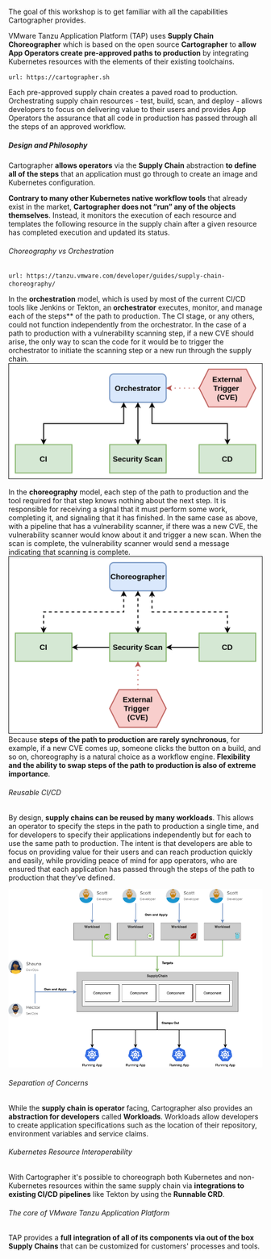 The goal of this workshop is to get familiar with all the capabilities Cartographer provides.

VMware Tanzu Application Platform (TAP) uses **Supply Chain Choreographer** which is based on the open source **Cartographer** to **allow App Operators create pre-approved paths to production** by integrating Kubernetes resources with the elements of their existing toolchains.

```dashboard:open-url
url: https://cartographer.sh
```

Each pre-approved supply chain creates a paved road to production. Orchestrating supply chain resources - test, build, scan, and deploy - allows developers to focus on delivering value to their users and provides App Operators the assurance that all code in production has passed through all the steps of an approved workflow.

##### Design and Philosophy

Cartographer **allows operators** via the **Supply Chain** abstraction **to define all of the steps** that an application must go through to create an image and Kubernetes configuration. 

**Contrary to many other Kubernetes native workflow tools** that already exist in the market, **Cartographer does not “run” any of the objects themselves**. Instead, it monitors the execution of each resource and templates the following resource in the supply chain after a given resource has completed execution and updated its status.

###### Choreography vs Orchestration

```dashboard:open-url
url: https://tanzu.vmware.com/developer/guides/supply-chain-choreography/
```

In the **orchestration** model, which is used by most of the current CI/CD tools like Jenkins or Tekton, an **orchestrator** executes, monitor, and manage each of the steps** of the path to production. The CI stage, or any others, could not function independently from the orchestrator. In the case of a path to production with a vulnerability scanning step, if a new CVE should arise, the only way to scan the code for it would be to trigger the orchestrator to initiate the scanning step or a new run through the supply chain.
![](images/orchestrator.png)

In the **choreography** model, each step of the path to production and the tool required for that step knows nothing about the next step. It is responsible for receiving a signal that it must perform some work, completing it, and signaling that it has finished. In the same case as above, with a pipeline that has a vulnerability scanner, if there was a new CVE, the vulnerability scanner would know about it and trigger a new scan. When the scan is complete, the vulnerability scanner would send a message indicating that scanning is complete.
![](images/choreographer.png)
Because **steps of the path to production are rarely synchronous**, for example, if a new CVE comes up, someone clicks the button on a build, and so on, choreography is a natural choice as a workflow engine. **Flexibility and the ability to swap steps of the path to production is also of extreme importance**.

###### Reusable CI/CD
By design, **supply chains can be reused by many workloads**. This allows an operator to specify the steps in the path to production a single time, and for developers to specify their applications independently but for each to use the same path to production. The intent is that developers are able to focus on providing value for their users and can reach production quickly and easily, while providing peace of mind for app operators, who are ensured that each application has passed through the steps of the path to production that they’ve defined.

![Cartographer Diagram](images/cartographer.png)

###### Separation of Concerns
While the **supply chain is operator** facing, Cartographer also provides an **abstraction for developers** called **Workloads**. Workloads allow developers to create application specifications such as the location of their repository, environment variables and service claims.

###### Kubernetes Resource Interoperability
With Cartographer it's possible to choreograph both Kubernetes and non-Kubernetes resources within the same supply chain via **integrations to existing CI/CD pipelines** like Tekton by using the **Runnable CRD**.

###### The core of VMware Tanzu Application Platform

TAP provides a **full integration of all of its components via out of the box Supply Chains** that can be customized for customers' processes and tools.
